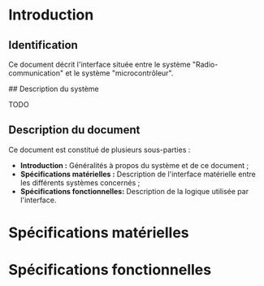 # Introduction

## Identification

Ce document décrit l'interface située entre le système "Radio-communication" et le système "microcontrôleur".



## Description du système

TODO



## Description du document

Ce document est constitué de plusieurs sous-parties :
+ **Introduction :** Généralités à propos du système et de ce document ;
+ **Spécifications matérielles :** Description de l'interface matérielle entre les différents systèmes concernés ;
+ **Spécifications fonctionnelles:** Description de la logique utilisée par l'interface.



# Spécifications matérielles



# Spécifications fonctionnelles


